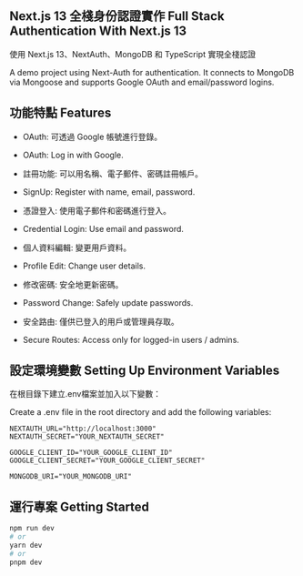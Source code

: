 ## Next.js 13 全棧身份認證實作 Full Stack Authentication With Next.js 13
使用 Next.js 13、NextAuth、MongoDB 和 TypeScript 實現全棧認證

A demo project using Next-Auth for authentication. It connects to MongoDB via Mongoose and supports Google OAuth and email/password logins.

## 功能特點 Features
- OAuth: 可透過 Google 帳號進行登錄。
- OAuth: Log in with Google.


- 註冊功能: 可以用名稱、電子郵件、密碼註冊帳戶。
- SignUp: Register with name, email, password.


- 憑證登入: 使用電子郵件和密碼進行登入。
- Credential Login: Use email and password.


- 個人資料編輯: 變更用戶資料。
- Profile Edit: Change user details.


- 修改密碼: 安全地更新密碼。
- Password Change: Safely update passwords.


- 安全路由: 僅供已登入的用戶或管理員存取。
- Secure Routes: Access only for logged-in users / admins.


## 設定環境變數 Setting Up Environment Variables
在根目錄下建立.env檔案並加入以下變數：

Create a .env file in the root directory and add the following variables:

```env
NEXTAUTH_URL="http://localhost:3000"
NEXTAUTH_SECRET="YOUR_NEXTAUTH_SECRET"

GOOGLE_CLIENT_ID="YOUR_GOOGLE_CLIENT_ID"
GOOGLE_CLIENT_SECRET="YOUR_GOOGLE_CLIENT_SECRET"

MONGODB_URI="YOUR_MONGODB_URI"
```

## 運行專案 Getting Started

```bash
npm run dev
# or
yarn dev
# or
pnpm dev
```
